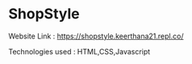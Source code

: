 # ShopStyle

Website Link : https://shopstyle.keerthana21.repl.co/

Technologies used : HTML,CSS,Javascript
